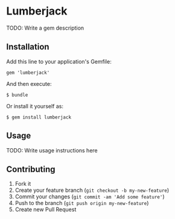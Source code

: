 # Lumberjack

TODO: Write a gem description

## Installation

Add this line to your application's Gemfile:

    gem 'lumberjack'

And then execute:

    $ bundle

Or install it yourself as:

    $ gem install lumberjack

## Usage

TODO: Write usage instructions here

## Contributing

1. Fork it
2. Create your feature branch (`git checkout -b my-new-feature`)
3. Commit your changes (`git commit -am 'Add some feature'`)
4. Push to the branch (`git push origin my-new-feature`)
5. Create new Pull Request
